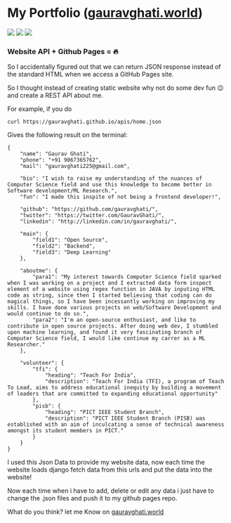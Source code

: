 # My Portfolio ([gauravghati.world](http://gauravghati.world))

![](https://img.shields.io/badge/Gaurav-Ghati-red)
![](https://img.shields.io/github/languages/top/gauravghati/dotworld)
![](https://img.shields.io/github/last-commit/gauravghati/dotworld)

### Website API + Github Pages = :fire:

So I accidentally figured out that we can return JSON response instead of the standard HTML when we access a GitHub Pages site.

So I thought instead of creating static website why not do some dev fun 😉 and create a REST API about me.

For example, if you do

    curl https://gauravghati.github.io/apis/home.json

Gives the following result on the terminal:

    {
        "name": "Gaurav Ghati",
        "phone": "+91 9067365762",
        "mail": "gauravghati225@gmail.com",

        "bio": "I wish to raise my understanding of the nuances of Computer Science field and use this knowledge to become better in Software development/ML Research.",
        "fun": "I made this inspite of not being a frontend developer!",

        "github": "https://github.com/gauravghati/",
        "twitter": "https://twitter.com/GauravGhati/",
        "linkedin": "http://linkedin.com/in/gauravghati/",

        "main": {
            "field1": "Open Source",
            "field2": "Backend",
            "field3": "Deep Learning"
        },

        "aboutme": {
            "para1": "My interest towards Computer Science field sparked when I was working on a project and I extracted data form inspect element of a website using regex function in JAVA by inputing HTML code as string, since then I started believing that coding can do magical things, so I have been incessantly working on improving my skills. I have done various projects on web/Software Development and would continue to do so.",
            "para2": "I'm an open-source enthusiast, and like to contribute in open source projects. After doing web dev, I stumbled upon machine learning, and found it very fascinating branch of Computer Science field, I would like continue my carrer as a ML Researcher."
        },

        "volunteer": {
            "tfi": {
                "heading": "Teach For India",
                "description": "Teach For India (TFI), a program of Teach To Lead, aims to address educational inequity by building a movement of leaders that are committed to expanding educational opportunity"
            },
            "pisb": {
                "heading": "PICT IEEE Student Branch",
                "description": "PICT IEEE Student Branch (PISB) was established with an aim of inculcating a sense of technical awareness amongst its student members in PICT."
            }
        }
    }

I used this Json Data to provide my website data, now each time the website loads django fetch data from this urls and put the data into the website!

Now each time when i have to add, delete or edit any data i just have to change the .json files and push it to my github pages repo.

What do you think? let me Know on [gauravghati.world](http://gauravghati.world/)
